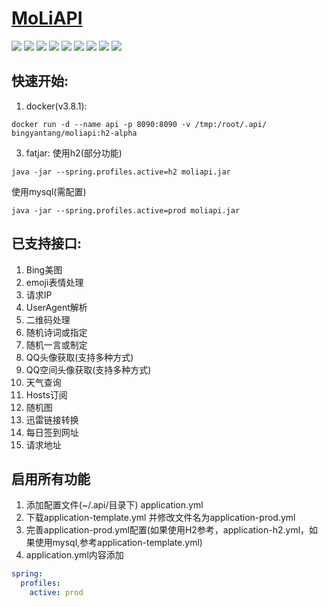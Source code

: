 # [MoLiAPI](https://api.bingchunmoli.com)

![](https://badgen.net/github/release/bingchunmoli/MoLiApi/stable)
![](https://badgen.net/github/stars/bingchunmoli/MoLiApi)
![](https://badgen.net/github/forks/bingchunmoli/MoLiApi)
![](https://badgen.net/github/open-issues/bingchunmoli/MoLiApi)
![](https://badgen.net/github/prs/bingchunmoli/MoLiApi)
![](https://badgen.net/github/commits/bingchunmoli/MoLiApi)
![](https://badgen.net/github/releases/bingchunmoli/MoLiApi)
![](https://badgen.net/github/license/bingchunmoli/MoLiApi)
![](https://badgen.net/github/contributors/bingchunmoli/MoLiApi)


## 快速开始:
1. docker(v3.8.1):
```shell
docker run -d --name api -p 8090:8090 -v /tmp:/root/.api/ bingyantang/moliapi:h2-alpha
```
3. fatjar:
使用h2(部分功能)
```shell
java -jar --spring.profiles.active=h2 moliapi.jar
```
使用mysql(需配置)
```shell
java -jar --spring.profiles.active=prod moliapi.jar
```
## 已支持接口:
1. Bing美图
2. emoji表情处理
3. 请求IP
4. UserAgent解析
5. 二维码处理
6. 随机诗词或指定
7. 随机一言或制定
8. QQ头像获取(支持多种方式)
9. QQ空间头像获取(支持多种方式)
10. 天气查询
11. Hosts订阅
12. 随机图
13. 迅雷链接转换
14. 每日签到网址
15. 请求地址

## 启用所有功能
1. 添加配置文件(~/.api/目录下) application.yml
2. 下载application-template.yml 并修改文件名为application-prod.yml
3. 完善application-prod.yml配置(如果使用H2参考，application-h2.yml，如果使用mysql,参考application-template.yml)
4. application.yml内容添加
```yaml
spring:
  profiles:
    active: prod
```
